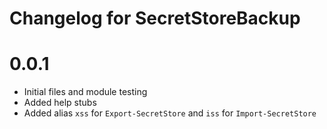 # Changelog for SecretStoreBackup

# 0.0.1

+ Initial files and module testing
+ Added help stubs
+ Added alias `xss` for `Export-SecretStore` and `iss` for `Import-SecretStore`
